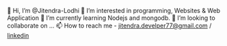 👋 Hi, I’m @Jitendra-Lodhi
👀 I’m interested in programming, Websites & Web Application
🌱 I’m currently learning Nodejs and mongodb.
💞️ I’m looking to collaborate on ...
📫 How to reach me - [jitendra.develper77@gmail.com](mailto:jitendra.developer77@gmail.com) / [linkedin](https://www.linkedin.com/in/jitendra-lodhi/)
